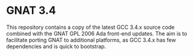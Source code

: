 # GNAT 3.4 #

This repository contains a copy of the latest GCC 3.4.x source code
combined with the GNAT GPL 2006 Ada front-end updates. The aim is to
facilitate porting GNAT to additional platforms, as GCC 3.4.x has
few dependencies and is quick to bootstrap.